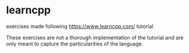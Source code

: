 # learncpp
exercises made following https://www.learncpp.com/ tutorial

These exercises are not a thorough implementation of the tutorial and are only meant to capture the particularities of the language.
